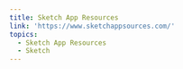 ```yaml
---
title: Sketch App Resources
link: 'https://www.sketchappsources.com/'
topics:
  - Sketch App Resources
  - Sketch
---
```



